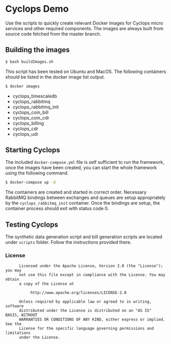 # Cyclops Demo

Use the scripts to quickly create relevant Docker images for Cyclops micro services and other required components. The images are always built from source code fetched from the master branch.

## Building the images

```bash
$ bash buildImages.sh
```

This script has been tested on Ubuntu and MacOS. The following containers should be listed in the docker image list output.

```bash
$ docker images
```

* cyclops_timescaledb
* cyclops_rabbitmq
* cyclops_rabbitmq_init
* cyclops_coin_bill
* cyclops_coin_cdr
* cyclops_billing
* cyclops_cdr
* cyclops_udr

## Starting Cyclops

The included ```docker-compose.yml``` file is self sufficient to run the framework, once the images have been created, you can start the whole framework using the following command.

```bash
$ docker-compose up -d
```

The containers are created and started in correct order. Necessary RabbitMQ bindings between exchanges and queues are setup appropriately by the ```cyclops_rabbitmq_init``` container. Once the bindings are setup, the container process should exit with status code 0.

## Testing Cyclops

The synthetic data generation script and bill generation scripts are located under ```scripts``` folder. Follow the instructions provided there.

### License

```text
      Licensed under the Apache License, Version 2.0 (the "License"); you may
      not use this file except in compliance with the License. You may obtain
      a copy of the License at
 
           http://www.apache.org/licenses/LICENSE-2.0
 
      Unless required by applicable law or agreed to in writing, software
      distributed under the License is distributed on an "AS IS" BASIS, WITHOUT
      WARRANTIES OR CONDITIONS OF ANY KIND, either express or implied. See the
      License for the specific language governing permissions and limitations
      under the License.
```